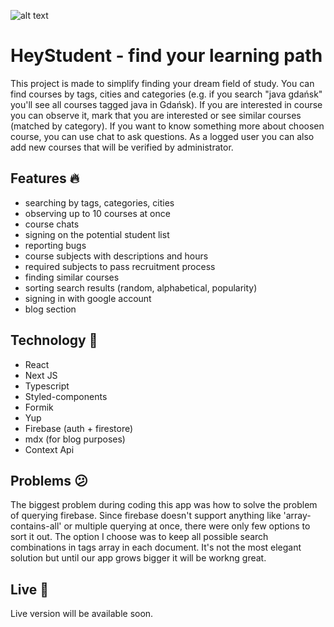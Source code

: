 ![alt text](https://github.com/woywro/HeyStudent.REACT/blob/master/screenshots/banner.png)

# HeyStudent - find your learning path

This project is made to simplify finding your dream field of study. You can find courses by tags, cities and categories 
(e.g. if you search "java gdańsk" you'll see all courses tagged java in Gdańsk). If you are interested in course you can 
observe it, mark that you are interested or see similar courses (matched by category). If you want to know something more about 
choosen course, you can use chat to ask questions. As a logged user you can also add new courses that will be verified by administrator.

## Features :fire:

- searching by tags, categories, cities
- observing up to 10 courses at once
- course chats
- signing on the potential student list
- reporting bugs
- course subjects with descriptions and hours
- required subjects to pass recruitment process
- finding similar courses
- sorting search results (random, alphabetical, popularity)
- signing in with google account
- blog section

## Technology 🔨
- React
- Next JS
- Typescript
- Styled-components
- Formik
- Yup
- Firebase (auth + firestore)
- mdx (for blog purposes)
- Context Api


## Problems :confused:

The biggest problem during coding this app was how to solve the problem of querying firebase. Since firebase doesn't support anything like 'array-contains-all' or multiple querying at once, there were only few options to sort it out. The option I choose was to keep all possible search combinations in tags array in each document. It's not the most elegant solution but until our app grows bigger it will be workng great.


## Live 🧪

Live version will be available soon.

